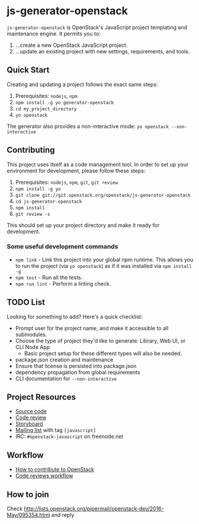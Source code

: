 # js-generator-openstack

`js-generator-openstack` is OpenStack's JavaScript project templating and maintenance engine. It permits you to:

1. ...create a new OpenStack JavaScript project.
2. ...update an existing project with new settings, requirements, and tools.

## Quick Start

Creating and updating a project follows the exact same steps:

1. Prerequisites: `nodejs`, `npm`
2. `npm install -g yo generator-openstack`
3. `cd my_project_directory`
4. `yo openstack`

The generator also provides a non-interactive mode: `yo openstack --non-interactive`



## Contributing

This project uses itself as a code management tool. In order to set up your environment for development, please follow these steps:

1. Prerequisites: `nodejs`, `npm`, `git`, `git review`
2. `npm install -g yo`
3. `git clone git://git.openstack.org/openstack/js-generator-openstack`
4. `cd js-generator-openstack`
5. `npm install`
8. `git review -s`

This should set up your project directory and make it ready for development.

### Some useful development commands

* `npm link` - Link this project into your global npm runtime. This allows you to run the project (via `yo openstack`) as if it was installed via `npm install -g`
* `npm test` - Run all the tests.
* `npm run lint` - Perform a linting check.

## TODO List

Looking for something to add? Here's a quick checklist:

* Prompt user for the project name, and make it accessible to all submodules.
* Choose the type of project they'd like to generate: Library, Web UI, or CLI Node App
  * Basic project setup for these different types will also be needed.
* package.json creation and maintenance
* Ensure that license is persisted into package.json
* dependency propagation from global requirements
* CLI documentation for `--non-interactive`

## Project Resources

- [Source code](https://git.openstack.org/cgit/openstack/js-generator-openstack)
- [Code review](https://review.openstack.org/#/admin/projects/openstack-infra/js-generator-openstack)
- [Storyboard](https://storyboard.openstack.org/#!/project/842)
- [Mailing list](http://lists.openstack.org/cgi-bin/mailman/listinfo/openstack-dev) with tag `[javascript]`
- IRC: `#openstack-javascript` on freenode.net

## Workflow

- [How to contribute to OpenStack](http://docs.openstack.org/infra/manual/developers.html)
- [Code reviews workflow](http://docs.openstack.org/infra/manual/developers.html#development-workflow)

## How to join

Check http://lists.openstack.org/pipermail/openstack-dev/2016-May/095354.html and reply
